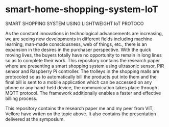 # smart-home-shopping-system-IoT
SMART SHOPPING SYSTEM USING LIGHTWEIGHT IoT PROTOCO


As the constant innovations in technological advancements are increasing, we are seeing new developments in different fields including machine learning, man-made consciousness, web of things, etc., there is an expansion in the desires in the purchaser perspective. With the quick moving lives, the buyers totally have no opportunity to remain in long lines so as to complete their work. This repository contains the research paper where are presenting a smart shopping system using ultrasonic sensor, PIR sensor and Raspberry Pi controller. The trolleys in the shopping malls are protocoled so as to automatically bill the products put into them and the final bill is sent to a mobile application which can be accessed on any phone or any hand-held device, the communication takes place through MQTT protocol. The framework additionally enables a faster and effective billing process.

This repository contains the research paper me and my peer from VIT, Vellore have writen on the topic above. It also contains the presentation delivered at the symposium. 

